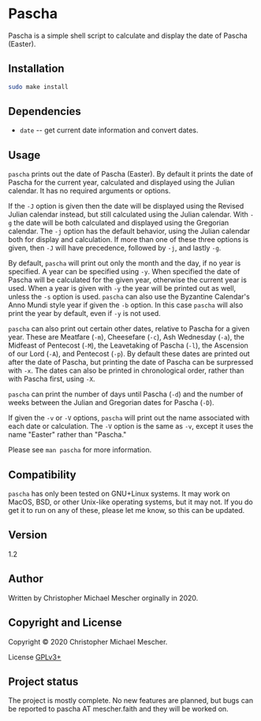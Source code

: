 # Pascha
Pascha is a simple shell script to calculate and display the date of Pascha
(Easter).

## Installation

``` sh
sudo make install
```

## Dependencies

- `date` -- get current date information and convert dates.

## Usage

`pascha` prints out the date of Pascha (Easter). By default it prints the date
of Pascha for the current year, calculated and displayed using the Julian
calendar. It has no required arguments or options.

If the `-J` option is given then the date will be displayed using the
Revised Julian calendar instead, but still calculated using the Julian calendar.
With `-g` the date will be both calculated and displayed using the
Gregorian calendar. The `-j` option has the default behavior, using the
Julian calendar both for display and calculation. If more than one of these
three options is given, then `-J` will have precedence, followed by
`-j`, and lastly `-g`.

By default, `pascha` will print out only the month and the day, if no year is
specified. A year can be specified using `-y`. When specified the date of Pascha
will be calculated for the given year, otherwise the current year is used. When
a year is given with `-y` the year will be printed out as well, unless the `-s`
option is used. `pascha` can also use the Byzantine Calendar's Anno Mundi style
year if given the `-b` option. In this case `pascha` will also print the year by
default, even if `-y` is not used.

`pascha` can also print out certain other dates, relative to Pascha for a given
year. These are Meatfare (`-m`), Cheesefare (`-c`), Ash Wednesday (`-a`), the
Midfeast of Pentecost (`-M`), the Leavetaking of Pascha (`-l`), the Ascension of
our Lord (`-A`), and Pentecost (`-p`). By default these dates are printed out
after the date of Pascha, but printing the date of Pascha can be surpressed with
`-x`. The dates can also be printed in chronological order, rather than with
Pascha first, using `-X`.

`pascha` can print the number of days until Pascha (`-d`) and the number of weeks
between the Julian and Gregorian dates for Pascha (`-D`).

If given the `-v` or `-V` options, `pascha` will print out the name associated
with each date or calculation. The `-V` option is the same as `-v`, except it
uses the name "Easter" rather than "Pascha."

Please see `man pascha` for more information.

## Compatibility

`pascha` has only been tested on GNU+Linux systems. It may work on MacOS, BSD,
or other Unix-like operating systems, but it may not. If you do get it to run on
any of these, please let me know, so this can be updated.

## Version

1.2

## Author

Written by Christopher Michael Mescher orginally in 2020.

## Copyright and License

Copyright © 2020 Christopher Michael Mescher.

License [GPLv3+](https://gnu.org/licenses/gpl.html)

## Project status

The project is mostly complete. No new features are planned, but bugs can be
reported to pascha AT mescher.faith and they will be worked on.
